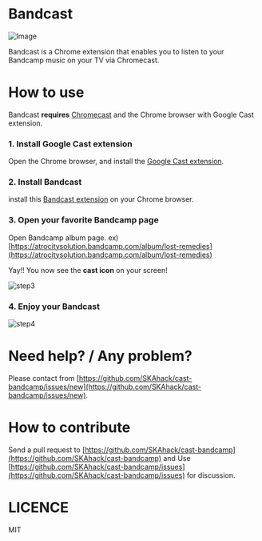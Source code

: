 # Bandcast

![Image](https://cloud.githubusercontent.com/assets/76637/5417532/d02a0ad8-827d-11e4-8441-ce1104c87804.jpg)

Bandcast is a Chrome extension that enables you to listen to your Bandcamp music on your TV via Chromecast.

# How to use

Bandcast **requires** [Chromecast](https://www.google.com/intl/en/chrome/devices/chromecast/) and the Chrome browser with Google Cast extension.

### 1. Install Google Cast extension

Open the Chrome browser, and install the [Google Cast extension](https://chrome.google.com/webstore/detail/google-cast/boadgeojelhgndaghljhdicfkmllpafd?hl=en).

### 2. Install Bandcast

install this [Bandcast extension](https://chrome.google.com/webstore/detail/bandcast/jlbdldmegomhlplbfkinpkfffdhcpdmm) on your Chrome browser.

### 3. Open your favorite Bandcamp page

Open Bandcamp album page.
ex) [https://atrocitysolution.bandcamp.com/album/lost-remedies](https://atrocitysolution.bandcamp.com/album/lost-remedies)

Yay!! You now see the **cast icon** on your screen!

![step3](https://cloud.githubusercontent.com/assets/76637/5457663/abf3002e-858f-11e4-90ca-248a76a3ae05.png)

### 4. Enjoy your Bandcast

![step4](https://cloud.githubusercontent.com/assets/76637/5457665/af05ee16-858f-11e4-9a8a-f58214b29764.jpg)

# Need help? / Any problem?

Please contact from [https://github.com/SKAhack/cast-bandcamp/issues/new](https://github.com/SKAhack/cast-bandcamp/issues/new).

# How to contribute

Send a pull request to [https://github.com/SKAhack/cast-bandcamp](https://github.com/SKAhack/cast-bandcamp) and Use [https://github.com/SKAhack/cast-bandcamp/issues](https://github.com/SKAhack/cast-bandcamp/issues) for discussion.

# LICENCE

MIT
